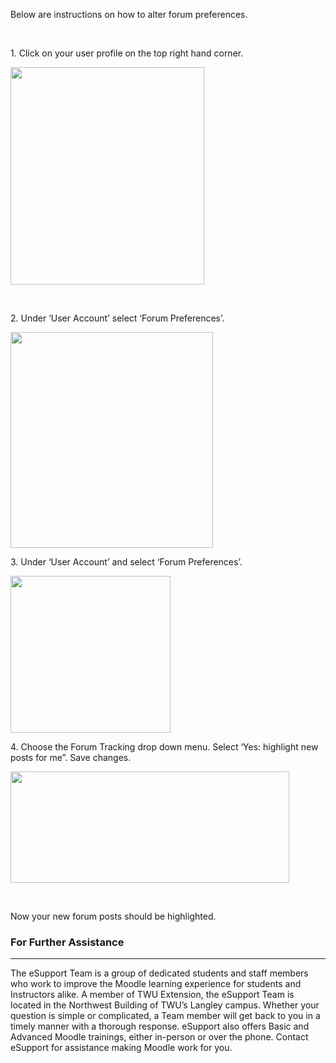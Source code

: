 <p>Below are instructions on how to alter forum preferences.</p>

<p>&nbsp;</p>

<p>1. Click on your user profile on the top right hand corner.</p>

<p><img alt="" src="https://trinitywestern.teamdynamix.com/TDPortal/Images/Viewer?fileName=1410c884-0f5a-4966-9654-9f5e1209927a.JPG" style="width: 310px; height: 348px;" /></p>

<p>&nbsp;</p>

<p>2. Under &lsquo;User Account&rsquo; select &lsquo;Forum Preferences&rsquo;.</p>

<p><img alt="" src="https://trinitywestern.teamdynamix.com/TDPortal/Images/Viewer?fileName=e4f27493-5486-4a1b-b61f-c8a29e90f153.JPG" style="width: 324px; height: 345px;" /></p>

<p>3. Under &lsquo;User Account&rsquo; and select &lsquo;Forum Preferences&rsquo;.</p>

<p><img alt="" src="https://trinitywestern.teamdynamix.com/TDPortal/Images/Viewer?fileName=67bdcd38-6bd0-426c-931f-04a4770f598e.JPG" style="width: 256px; height: 251px;" /></p>

<p>4. Choose the Forum Tracking drop down menu. Select &lsquo;Yes: highlight new posts for me&rdquo;. Save changes.</p>

<p><img alt="" src="https://trinitywestern.teamdynamix.com/TDPortal/Images/Viewer?fileName=9e85b93e-c62b-4b49-949a-eb5d7c02c38e.JPG" style="width: 446px; height: 178px;" /></p>

<p>&nbsp;</p>

<p>Now your new forum posts should be highlighted.</p>
<h3 class="clarify-step-title">For Further Assistance</h3>

<hr />
<div class="clarify-step-instructions">
<p>The eSupport Team is a group of dedicated students and staff members who work to improve the Moodle learning experience for students and Instructors alike. A member of TWU Extension, the eSupport Team is located in the Northwest Building of TWU&rsquo;s Langley campus. Whether your question is simple or complicated, a Team member will get back to you in a timely manner with a thorough response. eSupport also offers Basic and Advanced Moodle trainings, either in-person or over the phone. Contact eSupport for assistance making Moodle work for you.</p>
</div>
</div>

<div class="clarify-clear">&nbsp;</div>
</div>
</div>
